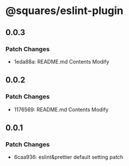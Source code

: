 # @squares/eslint-plugin

## 0.0.3

### Patch Changes

- 1eda88a: README.md Contents Modify

## 0.0.2

### Patch Changes

- 1176569: README.md Contents Modify

## 0.0.1

### Patch Changes

- 6caa936: eslint&prettier default setting patch
